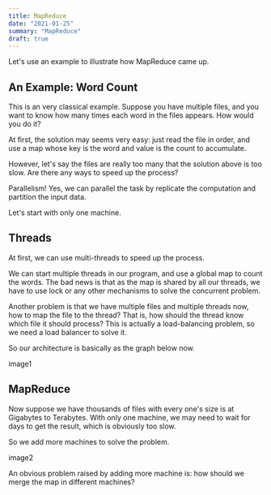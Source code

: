 ```yaml
---
title: MapReduce
date: "2021-01-25"
summary: "MapReduce"
draft: true
---
```


Let's use an example to illustrate how MapReduce came up. 

## An Example: Word Count

This is an very classical example. Suppose you have multiple files, and you want to know how many times each word in the files appears. How would you do it?

At first, the solution may seems very easy: just read the file in order, and use a map whose key is the word and value is the count to accumulate. 

However, let's say the files are really too many that the solution above is too slow. Are there any ways to speed up the process? 

Parallelism! Yes, we can parallel the task by replicate the computation and partition the input data. 

Let's start with only one machine. 

## Threads

At first, we can use multi-threads to speed up the process. 

We can start multiple threads in our program, and use a global map to count the words. The bad news is that as the map is shared by all our threads, we have to use lock or any other mechanisms to solve the concurrent problem.

Another problem is that we have multiple files and multiple threads now, how to map the file to the thread? That is, how should the thread know which file it should process? This is actually a load-balancing problem, so we need a load balancer to solve it. 

So our architecture is basically as the graph below now. 

image1

## MapReduce

Now suppose we have thousands of files with every one's size is at Gigabytes to Terabytes. With only one machine, we may need to wait for days to get the result, which is obviously too slow. 

So we add more machines to solve the problem. 

image2

An obvious problem raised by adding more machine is: how should we merge the map in different machines? 

